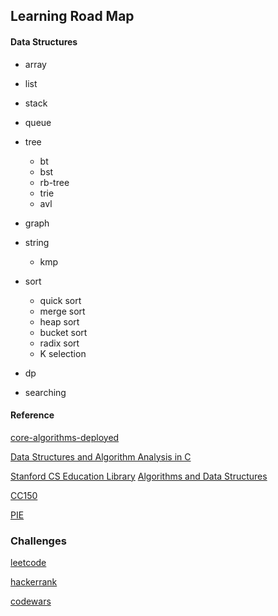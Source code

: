 ## Learning Road Map

#### Data Structures

- array
- list
- stack
- queue

- tree
    * bt
    * bst
    * rb-tree
    * trie
    * avl
    
- graph

- string
    * kmp

- sort
    * quick sort
    * merge sort
    * heap sort
    * bucket sort
    * radix sort
    * K selection

- dp

- searching


#### Reference

[core-algorithms-deployed](https://cstheory.stackexchange.com/questions/19759/core-algorithms-deployed/19773#19773)

[Data Structures and Algorithm Analysis in C](http://book.douban.com/subject/1139426/)

[Stanford CS Education Library](http://cslibrary.stanford.edu/)
[Algorithms and Data Structures](http://www.algolist.net/)

[CC150](http://book.douban.com/subject/10436668/)

[PIE](http://book.douban.com/subject/2584701/)

### Challenges

[leetcode](http://oj.leetcode.com)

[hackerrank](https://www.hackerrank.com)

[codewars](http://www.codewars.com)
